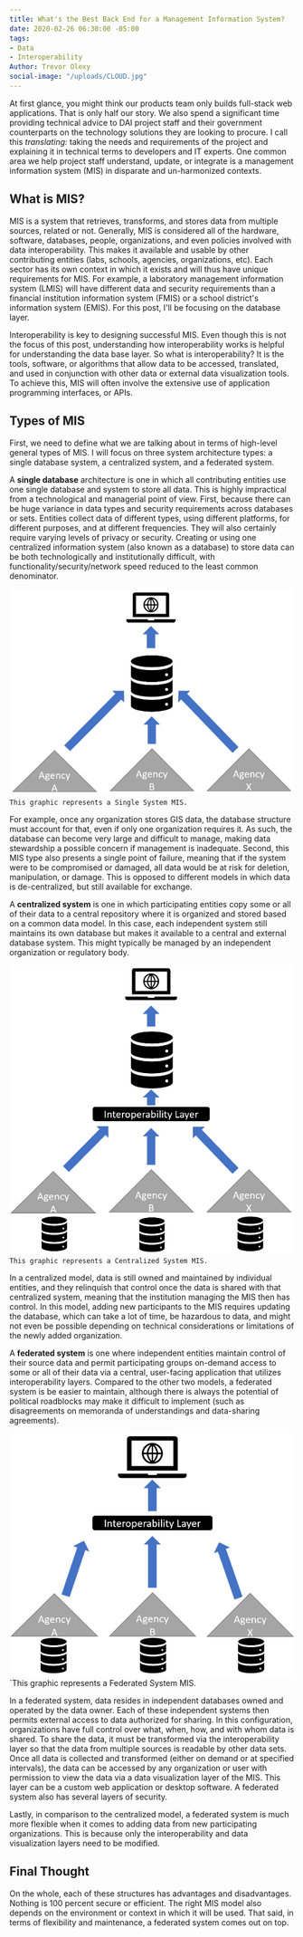 ```yaml
---
title: What's the Best Back End for a Management Information System?
date: 2020-02-26 06:30:00 -05:00
tags:
- Data
- Interoperability
Author: Trevor Olexy
social-image: "/uploads/CLOUD.jpg"
---
```


At first glance, you might think our products team only builds full-stack web applications. That is only half our story. We also spend a significant time providing technical advice to DAI project staff and their government counterparts on the technology solutions they are looking to procure. I call this *translating:* taking the needs and requirements of the project and explaining it in technical terms to developers and IT experts. One common area we help project staff understand, update, or integrate is a management information system (MIS) in disparate and un-harmonized contexts.

<!--more-->

## What is MIS?

MIS is a system that retrieves, transforms, and stores data from multiple sources, related or not. Generally, MIS is considered all of the hardware, software, databases, people, organizations, and even policies involved with data interoperability. This makes it available and usable by other contributing entities (labs, schools, agencies, organizations, etc). Each sector has its own context in which it exists and will thus have unique requirements for MIS. For example, a laboratory management information system (LMIS) will have different data and security requirements than a financial institution information system (FMIS) or a school district's information system (EMIS). For this post, I'll be focusing on the database layer.

Interoperability is key to designing successful MIS. Even though this is not the focus of this post, understanding how interoperability works is helpful for understanding the data base layer. So what is interoperability? It is the tools, software, or algorithms that allow data to be accessed, translated, and used in conjunction with other data or external data visualization tools. To achieve this, MIS will often involve the extensive use of application programming interfaces, or APIs.

## Types of MIS

First, we need to define what we are talking about in terms of high-level general types of MIS. I will focus on three system architecture types: a single database system, a centralized system, and a federated system.

A **single database** architecture is one in which all contributing entities use one single database and system to store all data. This is highly impractical from a technological and managerial point of view. First, because there can be huge variance in data types and security requirements across databases or sets. Entities collect data of different types, using different platforms, for different purposes, and at different frequencies. They will also certainly require varying levels of privacy or security. Creating or using one centralized information system (also known as a database) to store data can be both technologically and institutionally difficult, with functionality/security/network speed reduced to the least common denominator.

![singlesystem.png](/uploads/singlesystem.png)`This graphic represents a Single System MIS.`

For example, once any organization stores GIS data, the database structure must account for that, even if only one organization requires it. As such, the database can become very large and difficult to manage, making data stewardship a possible concern if management is inadequate. Second, this MIS type also presents a single point of failure, meaning that if the system were to be compromised or damaged, all data would be at risk for deletion, manipulation, or damage. This is opposed to different models in which data is de-centralized, but still available for exchange.

A **centralized system** is one in which participating entities copy some or all of their data to a central repository where it is organized and stored based on a common data model. In this case, each independent system still maintains its own database but makes it available to a central and external database system. This might typically be managed by an independent organization or regulatory body. 

![centralized.png](/uploads/centralized.png)`This graphic represents a Centralized System MIS.`

In a centralized model, data is still owned and maintained by individual entities, and they relinquish that control once the data is shared with that centralized system, meaning that the institution managing the MIS then has control. In this model, adding new participants to the MIS requires updating the database, which can take a lot of time, be hazardous to data, and might not even be possible depending on technical considerations or limitations of the newly added organization.

A **federated system** is one where independent entities maintain control of their source data and permit participating groups on-demand access to some or all of their data via a central, user-facing application that utilizes interoperability layers. Compared to the other two models, a federated system is be easier to maintain, although there is always the potential of political roadblocks may make it difficult to implement (such as disagreements on memoranda of understandings and data-sharing agreements).

![federated.png](/uploads/federated.png)`This graphic represents a Federated System MIS.

In a federated system, data resides in independent databases owned and operated by the data owner. Each of these independent systems then permits external access to data authorized for sharing. In this configuration, organizations have full control over what, when, how, and with whom data is shared. To share the data, it must be transformed via the interoperability layer so that the data from multiple sources is readable by other data sets. Once all data is collected and transformed (either on demand or at specified intervals), the data can be accessed by any organization or user with permission to view the data via a data visualization layer of the MIS. This layer can be a custom web application or desktop software. A federated system also has several layers of security.

Lastly, in comparison to the centralized model, a federated system is much more flexible when it comes to adding data from new participating organizations. This is because only the interoperability and data visualization layers need to be modified.

## Final Thought

On the whole, each of these structures has advantages and disadvantages. Nothing is 100 percent secure or efficient. The right MIS model also depends on the environment or context in which it will be used. That said, in terms of flexibility and maintenance, a federated system comes out on top.